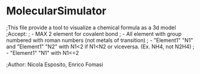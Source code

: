# MolecularSimulator

;This file provide a tool to visualize a chemical formula as a 3d model
;Accept:
;  - MAX 2 element for covalent bond
;  - All element with group numbered with roman numbers (not metals of transition)
;  - "Element1" "N1" and "Element1" "N2" with N1<2 if N1<N2 or viceversa. (Ex. NH4, not N2H4)
;  - "Element1" "N1"  with N1<=2 

;Author: Nicola Esposito, Enrico Fomasi
